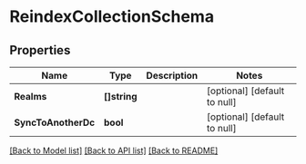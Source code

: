 # ReindexCollectionSchema

## Properties
Name | Type | Description | Notes
------------ | ------------- | ------------- | -------------
**Realms** | **[]string** |  | [optional] [default to null]
**SyncToAnotherDc** | **bool** |  | [optional] [default to null]

[[Back to Model list]](../README.md#documentation-for-models) [[Back to API list]](../README.md#documentation-for-api-endpoints) [[Back to README]](../README.md)


